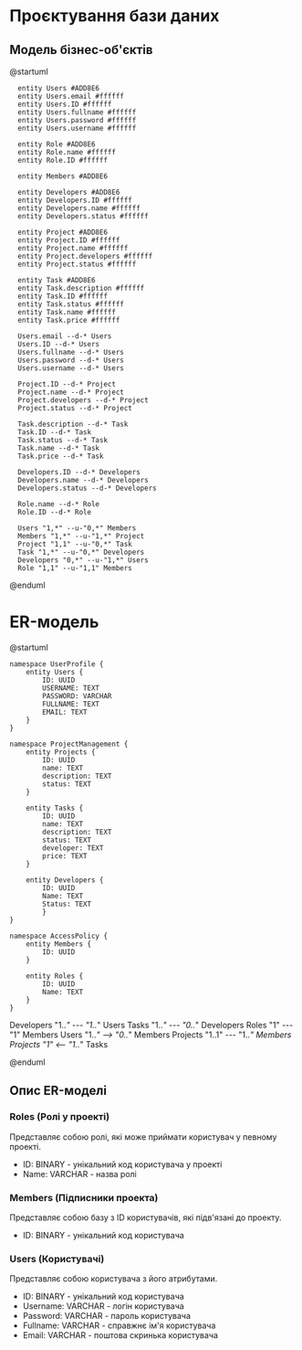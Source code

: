 # Проєктування бази даних

## Модель бізнес-об'єктів
@startuml

      entity Users #ADD8E6
      entity Users.email #ffffff
      entity Users.ID #ffffff
      entity Users.fullname #ffffff
      entity Users.password #ffffff
      entity Users.username #ffffff
      
      entity Role #ADD8E6
      entity Role.name #ffffff
      entity Role.ID #ffffff
      
      entity Members #ADD8E6
      
      entity Developers #ADD8E6
      entity Developers.ID #ffffff
      entity Developers.name #ffffff
      entity Developers.status #ffffff
      
      entity Project #ADD8E6
      entity Project.ID #ffffff
      entity Project.name #ffffff
      entity Project.developers #ffffff
      entity Project.status #ffffff
      
      entity Task #ADD8E6
      entity Task.description #ffffff
      entity Task.ID #ffffff
      entity Task.status #ffffff
      entity Task.name #ffffff
      entity Task.price #ffffff
      
      Users.email --d-* Users
      Users.ID --d-* Users
      Users.fullname --d-* Users
      Users.password --d-* Users
      Users.username --d-* Users
       
      Project.ID --d-* Project
      Project.name --d-* Project
      Project.developers --d-* Project
      Project.status --d-* Project
      
      Task.description --d-* Task
      Task.ID --d-* Task
      Task.status --d-* Task
      Task.name --d-* Task
      Task.price --d-* Task

      Developers.ID --d-* Developers
      Developers.name --d-* Developers
      Developers.status --d-* Developers

      Role.name --d-* Role
      Role.ID --d-* Role

      Users "1,*" --u-"0,*" Members
      Members "1,*" --u-"1,*" Project
      Project "1,1" --u-"0,*" Task
      Task "1,*" --u-"0,*" Developers
      Developers "0,*" --u-"1,*" Users
      Role "1,1" --u-"1,1" Members

@enduml

# ER-модель
@startuml

    namespace UserProfile {
        entity Users {
            ID: UUID
            USERNAME: TEXT
            PASSWORD: VARCHAR
            FULLNAME: TEXT
            EMAIL: TEXT
        }
    }

    namespace ProjectManagement {
        entity Projects {
            ID: UUID
            name: TEXT
            description: TEXT
            status: TEXT
        }

        entity Tasks {
            ID: UUID
            name: TEXT
            description: TEXT
            status: TEXT
            developer: TEXT
            price: TEXT
        }

        entity Developers {
            ID: UUID
            Name: TEXT
            Status: TEXT
            }
    }

    namespace AccessPolicy {
        entity Members {
            ID: UUID
        }

        entity Roles {
            ID: UUID
            Name: TEXT
        }
    }

Developers "1..*" --- "1..*" Users
Tasks "1..*" --- "0..*" Developers
Roles "1" --- "1" Members
Users "1..*" --> "0..*" Members
Projects "1..1" --- "1..*" Members
Projects "1" <-- "1..*" Tasks

@enduml

## Опис ER-моделі

### Roles (Ролі у проекті)
Представляє собою ролі, які може приймати користувач у певному проекті.
- ID: BINARY - унікальний код користувача у проекті
- Name: VARCHAR - назва ролі

### Members (Підписники проекта)
Представляє собою базу з ID користувачів, які підв'язані до проекту.
- ID: BINARY - унікальний код користувача

### Users (Користувачі)
Представляє собою користувача з його атрибутами.
- ID: BINARY - унікальний код користувача
- Username: VARCHAR - логін користувача
- Password: VARCHAR - пароль користувача
- Fullname: VARCHAR - справжнє ім'я користувача
- Email: VARCHAR - поштова скринька користувача